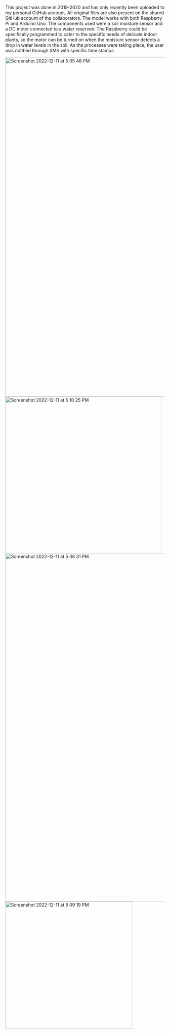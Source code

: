 This project was done in 2019-2020 and has only recently been uploaded to my personal GitHub account. All original files are also present on the shared GitHub account of the collaborators. The model works with both Raspberry Pi and Arduino Uno. The components used were a soil moisture sensor and a DC motor connected to a water reservoir. The Raspberry could be specifically programmed to cater to the specific needs of delicate indoor plants, so the motor can be turned on when the moisture sensor detects a drop in water levels in the soil. As the processes were taking place, the user was notified through SMS with specific time stamps. 

<img width="1069" alt="Screenshot 2022-12-11 at 5 05 48 PM" src="https://user-images.githubusercontent.com/78607236/206901639-5c823a7f-9a00-4793-8583-640ad2dc9c82.png">

<img width="493" alt="Screenshot 2022-12-11 at 5 10 25 PM" src="https://user-images.githubusercontent.com/78607236/206901652-e78b3ba3-18ae-4875-8a91-bcd34f57b0c6.png">

<img width="1098" alt="Screenshot 2022-12-11 at 5 06 31 PM" src="https://user-images.githubusercontent.com/78607236/206901644-44d923ea-a534-4dab-bb63-72f003ea5093.png">

<img width="401" alt="Screenshot 2022-12-11 at 5 09 19 PM" src="https://user-images.githubusercontent.com/78607236/206901683-7542df6d-9540-4253-b8b1-3a0439e02f8a.png">
